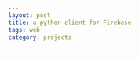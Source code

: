 ```yaml
---
layout: post
title: a python client for Firebase 
tags: web
category: projects

---
```


<script src="https://gist.github.com/selimslab/da13109e51ad906eb269c0b3b7edeffc.js"></script>